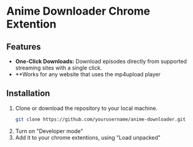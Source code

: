 # Anime Downloader Chrome Extention

## Features

- **One-Click Downloads:** Download episodes directly from supported streaming sites with a single click.
- **Works for any website that uses the mp4upload player

## Installation

1. Clone or download the repository to your local machine.
   ```bash
   git clone https://github.com/yourusername/anime-downloader.git
3. Turn on "Developer mode"
2. Add it to your chrome extentions, using "Load unpacked"

